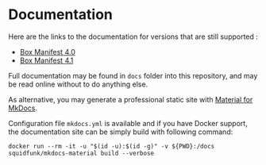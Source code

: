 # Documentation

Here are the links to the documentation for versions that are still supported : 

- [Box Manifest 4.0](https://llaville.github.io/box-manifest/4.0/)
- [Box Manifest 4.1](https://llaville.github.io/box-manifest/4.1/)

Full documentation may be found in `docs` folder into this repository, and may be read online without to do anything else.

As alternative, you may generate a professional static site with [Material for MkDocs][mkdocs-material].

Configuration file `mkdocs.yml` is available and if you have Docker support, 
the documentation site can be simply build with following command:

```shell
docker run --rm -it -u "$(id -u):$(id -g)" -v ${PWD}:/docs squidfunk/mkdocs-material build --verbose
```

[mkdocs-material]: https://github.com/squidfunk/mkdocs-material
